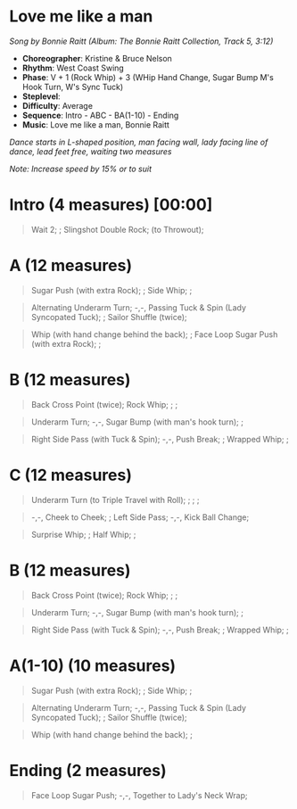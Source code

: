 # Love me like a man
*Song by Bonnie Raitt (Album: The Bonnie Raitt Collection, Track 5, 3:12)*

* **Choreographer**: Kristine & Bruce Nelson
* **Rhythm**: West Coast Swing
* **Phase**: V + 1 (Rock Whip) + 3 (WHip Hand Change, Sugar Bump M's Hook Turn, W's Sync Tuck)
* **Steplevel**:
* **Difficulty**: Average
* **Sequence**: Intro - ABC - BA(1-10) - Ending
* **Music**: Love me like a man, Bonnie Raitt


*Dance starts in L-shaped position, man facing wall, lady facing line of dance, lead feet free, waiting two measures*


*Note: Increase speed by 15% or to suit*


# Intro (4 measures) [00:00]

> Wait 2; ; Slingshot Double Rock; (to Throwout);

# A (12 measures)

> Sugar Push (with extra Rock); ; Side Whip; ;

> Alternating Underarm Turn; -,-, Passing Tuck & Spin (Lady Syncopated Tuck); ; Sailor Shuffle (twice);

> Whip (with hand change behind the back); ; Face Loop Sugar Push (with extra Rock); ;

# B (12 measures)

> Back Cross Point (twice); Rock Whip; ; ;

> Underarm Turn; -,-, Sugar Bump (with man's hook turn); ;

> Right Side Pass (with Tuck & Spin); -,-, Push Break; ; Wrapped Whip; ;

# C (12 measures)

> Underarm Turn (to Triple Travel with Roll); ; ; ;

> -,-, Cheek to Cheek; ; Left Side Pass; -,-, Kick Ball Change;

> Surprise Whip; ; Half Whip; ;

# B (12 measures)

> Back Cross Point (twice); Rock Whip; ; ;

> Underarm Turn; -,-, Sugar Bump (with man's hook turn); ;

> Right Side Pass (with Tuck & Spin); -,-, Push Break; ; Wrapped Whip; ;

# A(1-10) (10 measures)

> Sugar Push (with extra Rock); ; Side Whip; ;

> Alternating Underarm Turn; -,-, Passing Tuck & Spin (Lady Syncopated Tuck); ; Sailor Shuffle (twice);

> Whip (with hand change behind the back); ;

# Ending (2 measures)

> Face Loop Sugar Push; -,-, Together to Lady's Neck Wrap;

